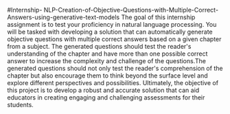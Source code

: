 #Internship- NLP-Creation-of-Objective-Questions-with-Multiple-Correct-Answers-using-generative-text-models
The goal of this internship assignment is to test your proficiency in natural language
processing. You will be tasked with developing a solution that can automatically generate
objective questions with multiple correct answers based on a given chapter from a subject.
The generated questions should test the reader's understanding of the chapter and have
more than one possible correct answer to increase the complexity and challenge of the
questions.The generated questions should not only test the reader's comprehension of the
chapter but also encourage them to think beyond the surface level and explore different
perspectives and possibilities. Ultimately, the objective of this project is to develop a robust
and accurate solution that can aid educators in creating engaging and challenging
assessments for their students.

